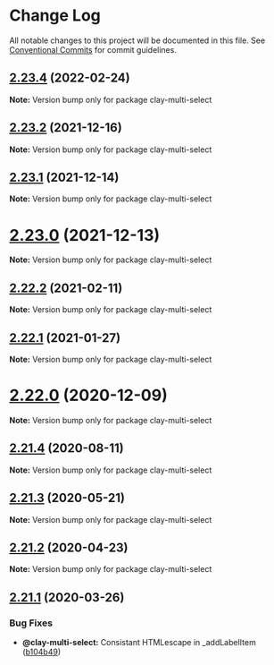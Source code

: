 # Change Log

All notable changes to this project will be documented in this file.
See [Conventional Commits](https://conventionalcommits.org) for commit guidelines.

## [2.23.4](https://github.com/liferay/clay/tree/master/packages/clay-multi-select/compare/v2.23.3...v2.23.4) (2022-02-24)

**Note:** Version bump only for package clay-multi-select





## [2.23.2](https://github.com/liferay/clay/compare/v2.23.1...v2.23.2) (2021-12-16)

**Note:** Version bump only for package clay-multi-select





## [2.23.1](https://github.com/liferay/clay/tree/master/packages/clay-multi-select/compare/v2.23.0...v2.23.1) (2021-12-14)

**Note:** Version bump only for package clay-multi-select





# [2.23.0](https://github.com/liferay/clay/tree/master/packages/clay-multi-select/compare/v2.22.4...v2.23.0) (2021-12-13)

**Note:** Version bump only for package clay-multi-select





## [2.22.2](https://github.com/liferay/clay/tree/master/packages/clay-multi-select/compare/v2.22.1...v2.22.2) (2021-02-11)

**Note:** Version bump only for package clay-multi-select





## [2.22.1](https://github.com/liferay/clay/tree/master/packages/clay-multi-select/compare/v2.22.0...v2.22.1) (2021-01-27)

**Note:** Version bump only for package clay-multi-select





# [2.22.0](https://github.com/liferay/clay/tree/master/packages/clay-multi-select/compare/v2.21.5...v2.22.0) (2020-12-09)

**Note:** Version bump only for package clay-multi-select





## [2.21.4](https://github.com/liferay/clay/tree/master/packages/clay-multi-select/compare/v2.21.3...v2.21.4) (2020-08-11)

**Note:** Version bump only for package clay-multi-select





## [2.21.3](https://github.com/liferay/clay/tree/master/packages/clay-multi-select/compare/v2.21.2...v2.21.3) (2020-05-21)

**Note:** Version bump only for package clay-multi-select





## [2.21.2](https://github.com/liferay/clay/tree/master/packages/clay-multi-select/compare/v2.21.1...v2.21.2) (2020-04-23)

**Note:** Version bump only for package clay-multi-select





## [2.21.1](https://github.com/liferay/clay/tree/master/packages/clay-multi-select/compare/v2.21.0...v2.21.1) (2020-03-26)


### Bug Fixes

* **@clay-multi-select:** Consistant HTMLescape in _addLabelItem ([b104b49](https://github.com/liferay/clay/tree/master/packages/clay-multi-select/commit/b104b49))
